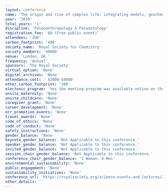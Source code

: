 ```yaml
---
layout: conference 
name: 'The origin and rise of complex life: integrating models, geochemical and palaeontological data'
year: '2019'
total_years: '1'
discipline: 'Paleoanthropology & Paleontology'
registration_fee: '$0 (Free public event)'
attendees: '200'
carbon_footprint: '400'
society_name: 'Royal Society for Chemistry'
society_members: '49000'
venue: 'London, UK '
frequency: 'Annual'
sponsors: 'The Royal Society'
virtual_option: 'None'
digital_archives: 'None'
attendance_cost: ' $2000-$4000'
other_carbon_footprint: '100'
electonic_program: 'Yes the meeting program was available online on the conference website.'
onsite_maternity: 'None'
onsite_childcare: 'None'
caregiver_grant: 'None'
career_development: 'None'
ecr_promotion_events: 'None'
travel_awards: 'None'
code_of_ethics: 'None'
code_of_conduct: 'None'
safety_instructions: 'None'
gender_balance: 'None'
keynote_gender_balance: 'Not Applicable to this conference.'
speaker_gender_balance: 'Not Applicable to this conference.'
invited_gender_balance: 'Not Applicable to this conference.'
session_chair_gender_balance: 'Not Applicable to this conference.'
conference_chair_gender_balance: '1 Woman: 4 Men'
environmental_sustainability: 'None'
public_engagement: 'None'
sustainability_initiatives: 'None'
conference_url: 'https://royalsociety.org/science-events-and-lectures/2019/09/complex-life/'
other_details: ''
---
```

